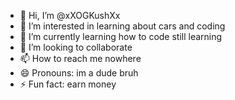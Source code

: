 - 👋 Hi, I’m @xXOGKushXx
- 👀 I’m interested in learning about cars and coding
- 🌱 I’m currently learning how to code still learning
- 💞️ I’m looking to collaborate 
- 📫 How to reach me nowhere
- 😄 Pronouns: im a dude bruh
- ⚡ Fun fact: earn money

<!---
xXOGKushXx/xXOGKushXx is a ✨ special ✨ repository because its `README.md` (this file) appears on your GitHub profile.
You can click the Preview link to take a look at your changes.
--->
